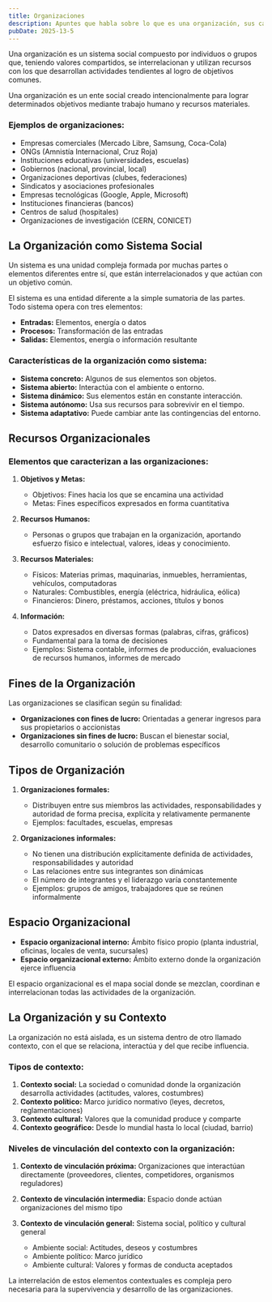 ```yaml
---
title: Organizaciones
description: Apuntes que habla sobre lo que es una organización, sus características, sus fines, sus tipos, etc.
pubDate: 2025-13-5
---
```


Una organización es un sistema social compuesto por individuos o grupos que, teniendo valores compartidos, se interrelacionan y utilizan recursos con los que desarrollan actividades tendientes al logro de objetivos comunes.

Una organización es un ente social creado intencionalmente para lograr determinados objetivos mediante trabajo humano y recursos materiales.

### Ejemplos de organizaciones:

- Empresas comerciales (Mercado Libre, Samsung, Coca-Cola)
- ONGs (Amnistía Internacional, Cruz Roja)
- Instituciones educativas (universidades, escuelas)
- Gobiernos (nacional, provincial, local)
- Organizaciones deportivas (clubes, federaciones)
- Sindicatos y asociaciones profesionales
- Empresas tecnológicas (Google, Apple, Microsoft)
- Instituciones financieras (bancos)
- Centros de salud (hospitales)
- Organizaciones de investigación (CERN, CONICET)

## La Organización como Sistema Social

Un sistema es una unidad compleja formada por muchas partes o elementos diferentes entre sí, que están interrelacionados y que actúan con un objetivo común.

El sistema es una entidad diferente a la simple sumatoria de las partes. Todo sistema opera con tres elementos:

- **Entradas:** Elementos, energía o datos
- **Procesos:** Transformación de las entradas
- **Salidas:** Elementos, energía o información resultante

### Características de la organización como sistema:

- **Sistema concreto:** Algunos de sus elementos son objetos.
- **Sistema abierto:** Interactúa con el ambiente o entorno.
- **Sistema dinámico:** Sus elementos están en constante interacción.
- **Sistema autónomo:** Usa sus recursos para sobrevivir en el tiempo.
- **Sistema adaptativo:** Puede cambiar ante las contingencias del entorno.

## Recursos Organizacionales

### Elementos que caracterizan a las organizaciones:

1. **Objetivos y Metas:**

   - Objetivos: Fines hacia los que se encamina una actividad
   - Metas: Fines específicos expresados en forma cuantitativa

2. **Recursos Humanos:**

   - Personas o grupos que trabajan en la organización, aportando esfuerzo físico e intelectual, valores, ideas y conocimiento.

3. **Recursos Materiales:**

   - Físicos: Materias primas, maquinarias, inmuebles, herramientas, vehículos, computadoras
   - Naturales: Combustibles, energía (eléctrica, hidráulica, eólica)
   - Financieros: Dinero, préstamos, acciones, títulos y bonos

4. **Información:**

   - Datos expresados en diversas formas (palabras, cifras, gráficos)
   - Fundamental para la toma de decisiones
   - Ejemplos: Sistema contable, informes de producción, evaluaciones de recursos humanos, informes de mercado

## Fines de la Organización

Las organizaciones se clasifican según su finalidad:

- **Organizaciones con fines de lucro:** Orientadas a generar ingresos para sus propietarios o accionistas
- **Organizaciones sin fines de lucro:** Buscan el bienestar social, desarrollo comunitario o solución de problemas específicos

## Tipos de Organización

1. **Organizaciones formales:**

   - Distribuyen entre sus miembros las actividades, responsabilidades y autoridad de forma precisa, explícita y relativamente permanente
   - Ejemplos: facultades, escuelas, empresas

2. **Organizaciones informales:**

   - No tienen una distribución explícitamente definida de actividades, responsabilidades y autoridad
   - Las relaciones entre sus integrantes son dinámicas
   - El número de integrantes y el liderazgo varía constantemente
   - Ejemplos: grupos de amigos, trabajadores que se reúnen informalmente

## Espacio Organizacional

- **Espacio organizacional interno:** Ámbito físico propio (planta industrial, oficinas, locales de venta, sucursales)
- **Espacio organizacional externo:** Ámbito externo donde la organización ejerce influencia

El espacio organizacional es el mapa social donde se mezclan, coordinan e interrelacionan todas las actividades de la organización.

## La Organización y su Contexto

La organización no está aislada, es un sistema dentro de otro llamado contexto, con el que se relaciona, interactúa y del que recibe influencia.

### Tipos de contexto:

1. **Contexto social:** La sociedad o comunidad donde la organización desarrolla actividades (actitudes, valores, costumbres)
2. **Contexto político:** Marco jurídico normativo (leyes, decretos, reglamentaciones)
3. **Contexto cultural:** Valores que la comunidad produce y comparte
4. **Contexto geográfico:** Desde lo mundial hasta lo local (ciudad, barrio)

### Niveles de vinculación del contexto con la organización:

1. **Contexto de vinculación próxima:** Organizaciones que interactúan directamente (proveedores, clientes, competidores, organismos reguladores)
2. **Contexto de vinculación intermedia:** Espacio donde actúan organizaciones del mismo tipo
3. **Contexto de vinculación general:** Sistema social, político y cultural general

   - Ambiente social: Actitudes, deseos y costumbres
   - Ambiente político: Marco jurídico
   - Ambiente cultural: Valores y formas de conducta aceptados

La interrelación de estos elementos contextuales es compleja pero necesaria para la supervivencia y desarrollo de las organizaciones.
